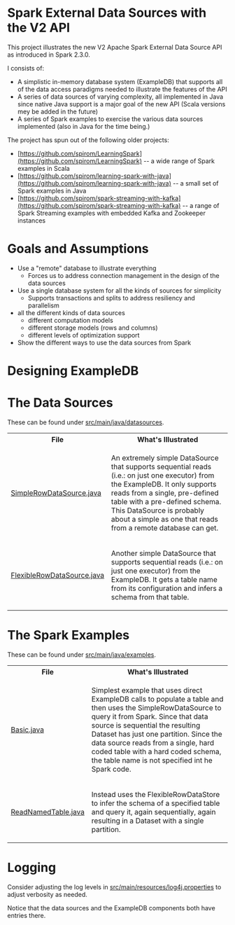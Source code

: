 
# Spark External Data Sources with the V2 API

This project illustrates the new V2 Apache Spark External Data Source API as
introduced in Spark 2.3.0.

I consists of:
* A simplistic in-memory database system (ExampleDB) that supports all of the data access
paradigms needed to illustrate the features of the API
* A series of data sources of varying complexity, all implemented in Java since
native Java support is a major goal of the new API (Scala versions mey be added in the future)
* A series of Spark examples to exercise the various data sources implemented
(also in Java for the time being.)

The project has spun out of the following older projects:
* [https://github.com/spirom/LearningSpark](https://github.com/spirom/LearningSpark) -- a wide range of Spark examples in Scala
* [https://github.com/spirom/learning-spark-with-java](https://github.com/spirom/learning-spark-with-java) -- a small set of Spark examples in Java
* [https://github.com/spirom/spark-streaming-with-kafka](https://github.com/spirom/spark-streaming-with-kafka) -- a range of Spark Streaming examples with embedded Kafka and Zookeeper instances

# Goals and Assumptions

* Use a "remote" database to illustrate everything
    * Forces us to address connection management in the design of the data sources
* Use a single database system for all the kinds of sources for simplicity
    * Supports transactions and splits to address resiliency and parallelism
* all the different kinds of data sources
    * different computation models
    * different storage models (rows and columns)
    * different levels of optimization support
* Show the different ways to use the data sources from Spark

# Designing ExampleDB



# The Data Sources

These can be found under [src/main/java/datasources](src/main/java/datasources).

<table>
<tr><th>File</th><th>What's Illustrated</th></tr>

<tr>
<td><a href="src/main/java/datasources/SimpleRowDataSource.java">SimpleRowDataSource.java</a></td>
<td>
<p>An extremely simple DataSource that supports sequential reads (i.e.: on just one executor)
from the ExampleDB. It only supports reads from a single, pre-defined table with a
pre-defined schema. This DataSource is probably about a simple as one that reads from a
remote database can get.</p>
</td>
</tr>
<tr>
<td><a href="src/main/java/datasources/FlexibleRowDataSource.java">FlexibleRowDataSource.java</a></td>
<td>
<p>Another simple DataSource that supports sequential reads (i.e.: on just one executor)
from the ExampleDB. It gets a table name from its configuration and infers a schema from
that table.</p>
</td>
</tr>
</table>

# The Spark Examples

These can be found under [src/main/java/examples](src/main/java/examples).

<table>
<tr><th>File</th><th>What's Illustrated</th></tr>

<tr>
<td><a href="src/main/java/examples/Basic.java">Basic.java</a></td>
<td>
<p>Simplest example that uses direct ExampleDB calls to populate a table and then
uses the SimpleRowDataSource to query it from Spark. Since that data source is
sequential the resulting Dataset has just one partition.
Since the data source reads from a single, hard coded table with a hard coded schema,
the table name is not specified int he Spark code.</p>
</td>
</tr>
<tr>
<td><a href="src/main/java/examples/ReadNamedTable.java">ReadNamedTable.java</a></td>
<td>
<p>Instead uses the FlexibleRowDataStore to infer the schema of a specified table
and query it, again sequentially, again resulting in a Dataset with a single partition.</p>
</td>
</tr>
</table>

# Logging

Consider adjusting the log levels in
[src/main/resources/log4j.properties](src/main/resources/log4j.properties)
to adjust verbosity as needed.

Notice that the data sources and the ExampleDB components both have entries there.


